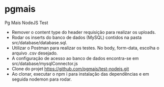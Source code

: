# pgmais
Pg Mais NodeJS Test

* Remover o content type do header requisição para realizar os uploads.<br/>
* Rodar os inserts do banco de dados (MySQL) contidos na pasta src/database/database.sql.
* Utilizar o Postman para realizar os testes. No body, form-data, escolha o arquivo .csv desejado.
* A configuração de acesso ao banco de dados encontra-se em src/database/mysqlConnector.js
* Clone do projet https://github.com/pgmais/test-nodejs.git
* Ao clonar, executar o npm i para instalação das dependências e em seguida nodemon para rodar.
